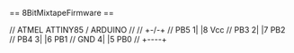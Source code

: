 == 8BitMixtapeFirmware ==

// ATMEL ATTINY85 / ARDUINO
//
//             +-\/-+
//    PB5  1|         |8  Vcc
//    PB3  2|         |7  PB2
//    PB4  3|         |6  PB1
//  GND  4|         |5  PB0
//             +----+
